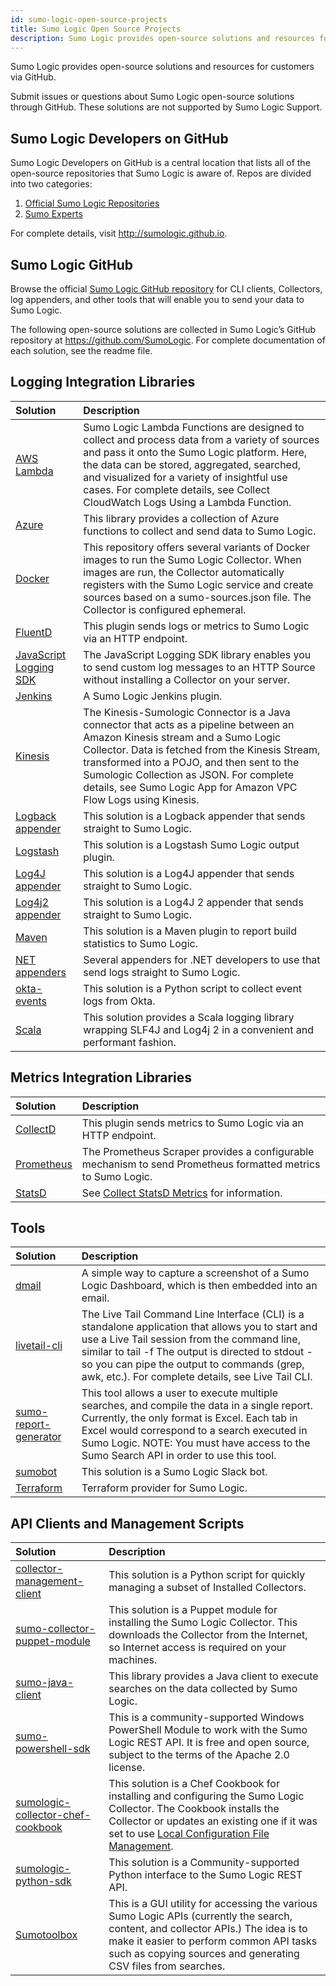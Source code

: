 ```yaml
---
id: sumo-logic-open-source-projects
title: Sumo Logic Open Source Projects
description: Sumo Logic provides open-source solutions and resources for customers through GitHub.
---
```


Sumo Logic provides open-source solutions and resources for customers via GitHub.

Submit issues or questions about Sumo Logic open-source solutions through GitHub. These solutions are not supported by Sumo Logic Support.

## Sumo Logic Developers on GitHub

Sumo Logic Developers on GitHub is a central location that lists all of the open-source repositories that Sumo Logic is aware of. Repos are divided into two categories:

1. [Official Sumo Logic Repositories](https://github.com/SumoLogic)
1. [Sumo Experts](http://sumologic.github.io/sumo-experts.html)

For complete details, visit http://sumologic.github.io.

## Sumo Logic GitHub

Browse the official [Sumo Logic GitHub repository](https://github.com/SumoLogic) for CLI clients, Collectors, log appenders, and other tools that will enable you to send your data to Sumo Logic.

The following open-source solutions are collected in Sumo Logic’s GitHub repository at https://github.com/SumoLogic. For complete documentation of each solution, see the readme file.

## Logging Integration Libraries

| Solution | Description |
|:-- |:--|
| [AWS Lambda](https://github.com/SumoLogic/sumologic-aws-lambda)  | Sumo Logic Lambda Functions are designed to collect and process data from a variety of sources and pass it onto the Sumo Logic platform. Here, the data can be stored, aggregated, searched, and visualized for a variety of insightful use cases. For complete details, see Collect CloudWatch Logs Using a Lambda Function.
| [Azure](https://github.com/SumoLogic/sumologic-azure-function) |  This library provides a collection of Azure functions to collect and send data to Sumo Logic. |
| [Docker](https://github.com/SumoLogic/sumologic-collector-docker) | This repository offers several variants of Docker images to run the Sumo Logic Collector. When images are run, the Collector automatically registers with the Sumo Logic service and create sources based on a sumo-sources.json file. The Collector is configured ephemeral. |
| [FluentD](https://github.com/SumoLogic/fluentd-output-sumologic) | This plugin sends logs or metrics to Sumo Logic via an HTTP endpoint.  |
| [JavaScript Logging SDK](https://github.com/SumoLogic/js-sumo-logger) | The JavaScript Logging SDK library enables you to send custom log messages to an HTTP Source without installing a Collector on your server. |
| [Jenkins](https://github.com/SumoLogic/sumologic-jenkins-plugin) | A Sumo Logic Jenkins plugin. |
| [Kinesis](https://github.com/SumoLogic/sumologic-kinesis-connector) | The Kinesis-Sumologic Connector is a Java connector that acts as a pipeline between an Amazon Kinesis stream and a  Sumo Logic Collector. Data is fetched from the Kinesis Stream, transformed into a POJO, and then sent to the Sumologic Collection as JSON. For complete details, see Sumo Logic App for Amazon VPC Flow Logs using Kinesis. |
| [Logback appender](https://github.com/SumoLogic/sumologic-logback-appender) | This solution is a Logback appender that sends straight to Sumo Logic. |
| [Logstash](https://github.com/SumoLogic/logstash-output-sumologic) | This solution is a Logstash Sumo Logic output plugin.  |
| [Log4J appender](https://github.com/SumoLogic/sumo-log4j-appender) | This solution is a Log4J appender that sends straight to Sumo Logic. |
| [Log4j2 appender](https://github.com/SumoLogic/sumologic-log4j2-appender) | This solution is a Log4J 2 appender that sends straight to Sumo Logic. |
| [Maven](https://github.com/SumoLogic/sumo-maven-stats-plugin) | This solution is a Maven plugin to report build statistics to Sumo Logic. |
| [NET appenders](https://github.com/SumoLogic/sumologic-net-appenders) | Several appenders for .NET developers to use that send logs straight to Sumo Logic. |
| [okta-events](https://github.com/SumoLogic/okta-events) | This solution is a Python script to collect event logs from Okta. |
| [Scala](https://github.com/SumoLogic/scalalogging) | This solution provides a Scala logging library wrapping SLF4J and Log4j 2 in a convenient and performant fashion. |

## Metrics Integration Libraries

| Solution | Description |
|:-- |:--|
| [CollectD](https://github.com/SumoLogic/sumologic-collectd-plugin) | This plugin sends metrics to Sumo Logic via an HTTP endpoint.  |
| [Prometheus](https://github.com/SumoLogic/sumologic-prometheus-scraper) | The Prometheus Scraper provides a configurable mechanism to send Prometheus formatted metrics to Sumo Logic.  |
| [StatsD](/docs/send-data/collect-from-other-data-sources/Collect-StatsD-Metrics) | See [Collect StatsD Metrics](collect-statsd-metrics.md) for information. |

## Tools

| Solution | Description |
|:-- |:--|
| [dmail](https://github.com/SumoLogic/dmail) | A simple way to capture a screenshot of a Sumo Logic Dashboard, which is then embedded into an email. |
| [livetail-cli](https://github.com/SumoLogic/livetail-cli)                              | The Live Tail Command Line Interface (CLI) is a standalone application that allows you to start and use a Live Tail session from the command line, similar to tail -f The output is directed to stdout - so you can pipe the output to commands (grep, awk, etc.). For complete details, see Live Tail CLI. |
| [sumo-report-generator](https://github.com/SumoLogic/sumo-report-generator)   | This tool allows a user to execute multiple searches, and compile the data in a single report. Currently, the only format is Excel. Each tab in Excel would correspond to a search executed in Sumo Logic. NOTE: You must have access to the Sumo Search API in order to use this tool.                     |
| [sumobot](https://github.com/SumoLogic/sumobot) | This solution is a Sumo Logic Slack bot. |
| [Terraform](https://github.com/SumoLogic/terraform-provider-sumologic "https://github.com/SumoLogic/terraform-provider-sumologic") | Terraform provider for Sumo Logic. |

## API Clients and Management Scripts

| Solution | Description |
|:-- |:--|
| [collector-management-client](https://github.com/SumoLogic/collector-management-client)| This solution is a Python script for quickly managing a subset of Installed Collectors. |
| [sumo-collector-puppet-module](https://github.com/SumoLogic/sumo-collector-puppet-module)| This solution is a Puppet module for installing the Sumo Logic Collector. This downloads the Collector from the Internet, so Internet access is required on your machines.|
| [sumo-java-client](https://github.com/SumoLogic/sumo-java-client)| This library provides a Java client to execute searches on the data collected by Sumo Logic. |
| [sumo-powershell-sdk](https://github.com/SumoLogic/sumo-powershell-sdk)| This is a community-supported Windows PowerShell Module to work with the Sumo Logic REST API. It is free and open source, subject to the terms of the Apache 2.0 license. |
| [sumologic-collector-chef-cookbook](https://github.com/SumoLogic/sumologic-collector-chef-cookbook) | This solution is a Chef Cookbook for installing and configuring the Sumo Logic Collector. The Cookbook installs the Collector or updates an existing one if it was set to use [Local Configuration File Management](/docs/send-data/use-json-configure-sources/local-configuration-file-management). |
| [sumologic-python-sdk](https://github.com/SumoLogic/sumologic-python-sdk)| This solution is a Community-supported Python interface to the Sumo Logic REST API.|
| [Sumotoolbox](https://github.com/voltaire321/sumologictoolbox)| This is a GUI utility for accessing the various Sumo Logic APIs (currently the search, content, and collector APIs.) The idea is to make it easier to perform common API tasks such as copying sources and generating CSV files from searches.|

 
